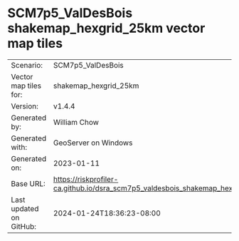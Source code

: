 # SCM7p5_ValDesBois shakemap_hexgrid_25km vector map tiles

|    			|			|
| --------------------- | --------------------- |
| Scenario:		| SCM7p5_ValDesBois		|
| Vector map tiles for:	| shakemap_hexgrid_25km		|
| Version:		| v1.4.4		|
| Generated by:		| William Chow	|
| Generated with:	| GeoServer on Windows	|
| Generated on:		| 2023-01-11	|
| Base URL:		| <https://riskprofiler-ca.github.io/dsra_scm7p5_valdesbois_shakemap_hexgrid_25km/> |
| Last updated on GitHub: | 2024-01-24T18:36:23-08:00 |
